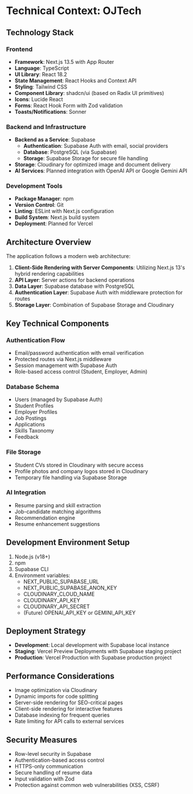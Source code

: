 # Technical Context: OJTech

## Technology Stack

### Frontend
- **Framework**: Next.js 13.5 with App Router
- **Language**: TypeScript
- **UI Library**: React 18.2
- **State Management**: React Hooks and Context API
- **Styling**: Tailwind CSS
- **Component Library**: shadcn/ui (based on Radix UI primitives)
- **Icons**: Lucide React
- **Forms**: React Hook Form with Zod validation
- **Toasts/Notifications**: Sonner

### Backend and Infrastructure
- **Backend as a Service**: Supabase
  - **Authentication**: Supabase Auth with email, social providers
  - **Database**: PostgreSQL (via Supabase)
  - **Storage**: Supabase Storage for secure file handling
- **Storage**: Cloudinary for optimized image and document delivery
- **AI Services**: Planned integration with OpenAI API or Google Gemini API

### Development Tools
- **Package Manager**: npm
- **Version Control**: Git
- **Linting**: ESLint with Next.js configuration
- **Build System**: Next.js build system
- **Deployment**: Planned for Vercel

## Architecture Overview

The application follows a modern web architecture:

1. **Client-Side Rendering with Server Components**: Utilizing Next.js 13's hybrid rendering capabilities
2. **API Layer**: Server actions for backend operations
3. **Data Layer**: Supabase database with PostgreSQL
4. **Authentication Layer**: Supabase Auth with middleware protection for routes
5. **Storage Layer**: Combination of Supabase Storage and Cloudinary

## Key Technical Components

### Authentication Flow
- Email/password authentication with email verification
- Protected routes via Next.js middleware
- Session management with Supabase Auth
- Role-based access control (Student, Employer, Admin)

### Database Schema
- Users (managed by Supabase Auth)
- Student Profiles
- Employer Profiles
- Job Postings
- Applications
- Skills Taxonomy
- Feedback

### File Storage
- Student CVs stored in Cloudinary with secure access
- Profile photos and company logos stored in Cloudinary
- Temporary file handling via Supabase Storage

### AI Integration
- Resume parsing and skill extraction
- Job-candidate matching algorithms
- Recommendation engine
- Resume enhancement suggestions

## Development Environment Setup
1. Node.js (v18+)
2. npm
3. Supabase CLI
4. Environment variables:
   - NEXT_PUBLIC_SUPABASE_URL
   - NEXT_PUBLIC_SUPABASE_ANON_KEY
   - CLOUDINARY_CLOUD_NAME
   - CLOUDINARY_API_KEY
   - CLOUDINARY_API_SECRET
   - (Future) OPENAI_API_KEY or GEMINI_API_KEY

## Deployment Strategy
- **Development**: Local development with Supabase local instance
- **Staging**: Vercel Preview Deployments with Supabase staging project
- **Production**: Vercel Production with Supabase production project

## Performance Considerations
- Image optimization via Cloudinary
- Dynamic imports for code splitting
- Server-side rendering for SEO-critical pages
- Client-side rendering for interactive features
- Database indexing for frequent queries
- Rate limiting for API calls to external services

## Security Measures
- Row-level security in Supabase
- Authentication-based access control
- HTTPS-only communication
- Secure handling of resume data
- Input validation with Zod
- Protection against common web vulnerabilities (XSS, CSRF) 
